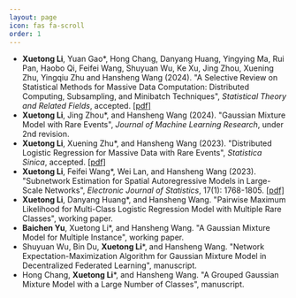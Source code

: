 ```yaml
---
layout: page
icon: fas fa-scroll
order: 1
---
```

- **Xuetong Li**, Yuan Gao*, Hong Chang, Danyang Huang, Yingying Ma, Rui Pan, Haobo Qi, Feifei Wang, Shuyuan Wu, Ke Xu, Jing Zhou, Xuening Zhu, Yingqiu Zhu and Hansheng Wang (2024). "A Selective Review on Statistical Methods for Massive Data Computation: Distributed Computing, Subsampling, and Minibatch Techniques", _Statistical Theory and Related Fields_, accepted. [[pdf]](https://www.tandfonline.com/doi/full/10.1080/24754269.2024.2343151#)
- **Xuetong Li**, Jing Zhou*, and Hansheng Wang (2024). "Gaussian Mixture Model with Rare Events", _Journal of Machine Learning Research_, under 2nd revision. 
- **Xuetong Li**, Xuening Zhu*, and Hansheng Wang (2023). "Distributed Logistic Regression for Massive Data with Rare Events", _Statistica Sinica_, accepted. [[pdf]](https://arxiv.org/abs/2304.02269)
- **Xuetong Li**, Feifei Wang*, Wei Lan, and Hansheng Wang (2023). "Subnetwork Estimation for Spatial Autoregressive Models in Large-Scale Networks", _Electronic Journal of Statistics_, 17(1): 1768-1805. [[pdf]](https://projecteuclid.org/journals/electronic-journal-of-statistics/volume-17/issue-1/Subnetwork-estimation-for-spatial-autoregressive-models-in-large-scale-networks/10.1214/23-EJS2139.full)
- **Xuetong Li**, Danyang Huang*, and Hansheng Wang. "Pairwise Maximum Likelihood for Multi-Class Logistic Regression Model with Multiple Rare Classes", working paper.
- **Baichen Yu**, Xuetong Li*, and Hansheng Wang. "A Gaussian Mixture Model for Multiple Instance", working paper.
- Shuyuan Wu, Bin Du, **Xuetong Li***, and Hansheng Wang. "Network Expectation-Maximization Algorithm for Gaussian Mixture Model in Decentralized Federated Learning", manuscript.
- Hong Chang, **Xuetong Li***, and Hansheng Wang. "A Grouped Gaussian Mixture Model with a Large Number of Classes", manuscript.


